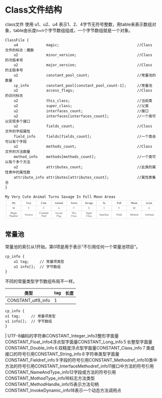 # Class文件结构

class文件 使用 u1、u2、u4 表示1、2、4字节无符号整数，用table来表示数组对象，table由长度n+n个字节数组组成，一个字节数组就是一个对象。

```text
ClassFile {
    u4             magic;                                    //Class 文件的标志：魔数
    u2             minor_version;                            //Class 的次版本号
    u2             major_version;                            //Class 的主版本号
    u2             constant_pool_count;                      //常量池的数量
    cp_info        constant_pool[constant_pool_count-1];     //常量池
    u2             access_flags;                             //Class 的访问标志
    u2             this_class;                               //当前类
    u2             super_class;                              //父类
    u2             interfaces_count;                         //接口
    u2             interfaces[interfaces_count];             //一个类可以实现多个接口
    u2             fields_count;                             //Class 文件的字段属性
    field_info     fields[fields_count];                     //一个类会可以有个字段
    u2             methods_count;                            //Class 文件的方法数量
    method_info    methods[methods_count];                   //一个类可以有个多个方法
    u2             attributes_count;                         //此类的属性表中的属性数
    attribute_info attributes[attributes_count];             //属性表集合
}
```

`My Very Cute Animal Turns Savage In Full Moon Areas`
![438.png](assets/438.png)

## 常量池

常量池的索引从1开始，第0项是用于表示“不引用任何一个常量池项目”。

```text
cp_info {
    u1 tag;     // 常量项类型
    u1 info[];  // 字节数组
}
```

不同的常量类型字节数组布局不一样。

| 类型                 | tag | 长度 | 
|--------------------|-----|----|
| CONSTANT_utf8_info | 1   |

```text
cp_info {
u1 tag;     // 常量项类型
u1 info[];  // 字节数组
}
``` 

|
UTF-8编码的字符串CONSTANT_Integer_info3整形字面量CONSTANT_Float_info4浮点型字面量CONSTANT_Long_info５长整型字面量CONSTANT_Double_info６双精度浮点型字面量CONSTANT_Class_info７类或接口的符号引用CONSTANT_String_info８字符串类型字面量CONSTANT_Fieldref_info９字段的符号引用CONSTANT_Methodref_info10类中方法的符号引用CONSTANT_InterfaceMethodref_info11接口中方法的符号引用CONSTANT_NameAndType_info12字段或方法的符号引用CONSTANT_MothodType_info16标志方法类型CONSTANT_MethodHandle_info15表示方法句柄CONSTANT_InvokeDynamic_info18表示一个动态方法调用点